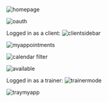 ![homepage](https://user-images.githubusercontent.com/33178924/53856059-5a11a800-3f9e-11e9-96cb-04328ae5b135.JPG)

![oauth](https://user-images.githubusercontent.com/33178924/53856260-3864f080-3f9f-11e9-9dc0-47d56b0bcb04.JPG)

Logged in as a client:
![clientsidebar](https://user-images.githubusercontent.com/33178924/53856138-bf659900-3f9e-11e9-9161-54f53ed3bb98.JPG)

![myappointments](https://user-images.githubusercontent.com/33178924/53856362-a3aec280-3f9f-11e9-973d-5ff90cc1983f.JPG)

![calendar filter](https://user-images.githubusercontent.com/33178924/53856449-056f2c80-3fa0-11e9-9d8d-a989825587be.JPG)

![available](https://user-images.githubusercontent.com/33178924/53856534-4a935e80-3fa0-11e9-9f90-e0365b796ff9.JPG)

Logged in as a trainer:
![trainermode](https://user-images.githubusercontent.com/33178924/53856629-b1187c80-3fa0-11e9-8ff7-fb74c986d861.JPG)

![traymyapp](https://user-images.githubusercontent.com/33178924/53856738-4f0c4700-3fa1-11e9-92d6-94c781d50e85.JPG)


